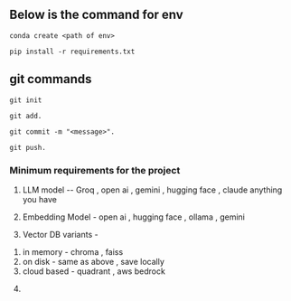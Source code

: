 ## Below is the command for env

```
conda create <path of env>

```

```
pip install -r requirements.txt
```

## git commands

```
git init
```


```
git add.
```


```
git commit -m "<message>".
```


```
git push.
```

### Minimum requirements for the project

1. LLM model -- Groq , open ai , gemini , hugging face , claude anything you have 

2. Embedding Model - open ai , hugging face , ollama , gemini

3. Vector DB variants - 

1) in memory - chroma , faiss
2) on disk - same as above , save locally 
3) cloud based  - quadrant ,  aws bedrock

4. 